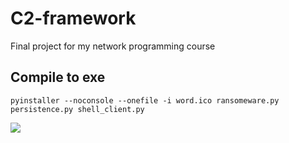 # C2-framework
Final project for my network programming course
## Compile to exe
```
pyinstaller --noconsole --onefile -i word.ico ransomeware.py persistence.py shell_client.py
```
<img src="https://imgur.com/a/mZ0HW6H">

